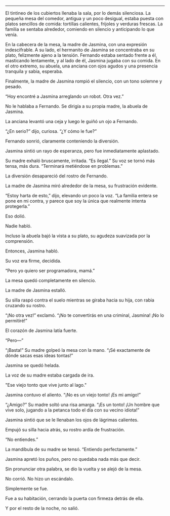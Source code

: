 ---

El tintineo de los cubiertos llenaba la sala, por lo demás silenciosa. La pequeña mesa del comedor, antigua y un poco desigual, estaba puesta con platos sencillos de comida: tortillas calientes, frijoles y verduras frescas. La familia se sentaba alrededor, comiendo en silencio y anticipando lo que venía.

En la cabecera de la mesa, la madre de Jasmina, con una expresión indescifrable. A su lado, el hermanito de Jasmina se concentraba en su plato, felizmente ajeno a la tensión. Fernando estaba sentado frente a él, masticando lentamente, y al lado de él, Jasmina jugaba con su comida. En el otro extremo, su abuela, una anciana con ojos agudos y una presencia tranquila y sabia, esperaba.

Finalmente, la madre de Jasmina rompió el silencio, con un tono solemne y pesado.

“Hoy encontré a Jasmina arreglando un robot. Otra vez.”

No le hablaba a Fernando. Se dirigía a su propia madre, la abuela de Jasmina.

La anciana levantó una ceja y luego le guiñó un ojo a Fernando.

“¿En serio?” dijo, curiosa. “¿Y cómo le fue?”

Fernando sonrió, claramente conteniendo la diversión.

Jasmina sintió un rayo de esperanza, pero fue inmediatamente aplastado.

Su madre exhaló bruscamente, irritada. “Es ilegal.” Su voz se tornó más tensa, más dura. “Terminará metiéndose en problemas.”

La diversión desapareció del rostro de Fernando.

La madre de Jasmina miró alrededor de la mesa, su frustración evidente.

“Estoy harta de esto,” dijo, elevando un poco la voz. “La familia entera se pone en mi contra, y parece que soy la única que realmente intenta protegerla.”

Eso dolió.

Nadie habló.

Incluso la abuela bajó la vista a su plato, su agudeza suavizada por la comprensión.

Entonces, Jasmina habló.

Su voz era firme, decidida.

“Pero yo quiero ser programadora, mamá.”

La mesa quedó completamente en silencio.

La madre de Jasmina estalló.

Su silla raspó contra el suelo mientras se giraba hacia su hija, con rabia cruzando su rostro.

“¡No otra vez!” exclamó. “¡No te convertirás en una criminal, Jasmina! ¡No lo permitiré!”

El corazón de Jasmina latía fuerte.

“Pero—”

“¡Basta!” Su madre golpeó la mesa con la mano. “¡Sé exactamente de dónde sacas esas ideas tontas!”

Jasmina se quedó helada.

La voz de su madre estaba cargada de ira.

"Ese viejo tonto que vive junto al lago."

Jasmina contuvo el aliento. “¡No es un viejo tonto! ¡Es mi amigo!”

“¿Amigo?” Su madre soltó una risa amarga. “¡Es un tonto! ¡Un hombre que vive solo, jugando a la petanca todo el día con su vecino idiota!”

Jasmina sintió que se le llenaban los ojos de lágrimas calientes.

Empujó su silla hacia atrás, su rostro ardía de frustración.

“No entiendes.”

La mandíbula de su madre se tensó. “Entiendo perfectamente.”

Jasmina apretó los puños, pero no quedaba nada más que decir.

Sin pronunciar otra palabra, se dio la vuelta y se alejó de la mesa.

No corrió. No hizo un escándalo.

Simplemente se fue.

Fue a su habitación, cerrando la puerta con firmeza detrás de ella.

Y por el resto de la noche, no salió.